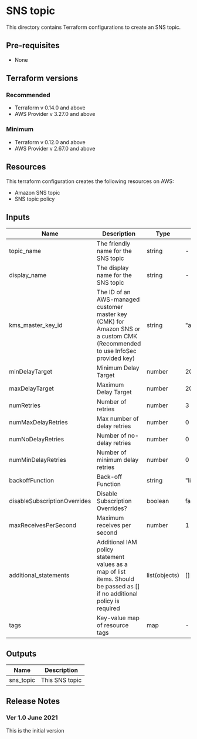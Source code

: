 # SNS topic
This directory contains Terraform configurations to create an SNS topic.

## Pre-requisites
- None

## Terraform versions
### Recommended 
- Terraform v 0.14.0 and above  
- AWS Provider v 3.27.0 and above

### Minimum 
- Terraform v 0.12.0 and above
- AWS Provider v 2.67.0 and above

## Resources
This terraform configuration creates the following resources on AWS:
- Amazon SNS topic
- SNS topic policy

## Inputs
| Name | Description | Type | Default | Required |
|---|---|---|---|:--------:|
| topic_name | The friendly name for the SNS topic | string | - | yes |
| display_name | The display name for the SNS topic | string | - | yes |
| kms_master_key_id | The ID of an AWS-managed customer master key (CMK) for Amazon SNS or a custom CMK (Recommended to use InfoSec provided key) | string | "alias/aws/sns" | no |
| minDelayTarget | Minimum Delay Target | number | 20 | no |
| maxDelayTarget | Maximum Delay Target | number | 20 | no |
| numRetries | Number of retries | number | 3 | no |
| numMaxDelayRetries | Max number of delay retries | number | 0 | no |
| numNoDelayRetries | Number of no-delay retries | number | 0 | no |
| numMinDelayRetries | Number of minimum delay retries | number | 0 | no |
| backoffFunction | Back-off Function | string | "linear" | no |
| disableSubscriptionOverrides | Disable Subscription Overrides? | boolean | false | no |
| maxReceivesPerSecond | Maximum receives per second | number | 1 | no |
| additional_statements | Additional IAM policy statement values as a map of list items. Should be passed as [] if no additional policy is required | list(objects) | [] | no |
| tags | Key-value map of resource tags | map | - | yes |
## Outputs
| Name | Description |
|---|---|
| sns_topic | This SNS topic |


## Release Notes
### Ver 1.0 June 2021
This is the initial version